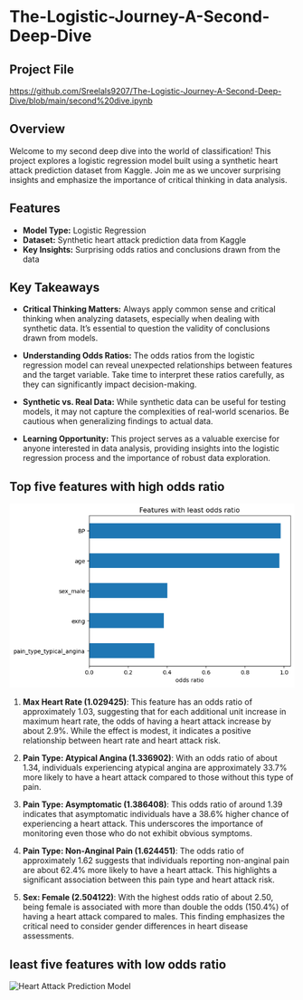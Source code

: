 # The-Logistic-Journey-A-Second-Deep-Dive
## Project File
https://github.com/Sreelals9207/The-Logistic-Journey-A-Second-Deep-Dive/blob/main/second%20dive.ipynb

## Overview

Welcome to my second deep dive into the world of classification! This project explores a logistic regression model built using a synthetic heart attack prediction dataset from Kaggle. Join me as we uncover surprising insights and emphasize the importance of critical thinking in data analysis.

## Features

- **Model Type:** Logistic Regression
- **Dataset:** Synthetic heart attack prediction data from Kaggle
- **Key Insights:** Surprising odds ratios and conclusions drawn from the data

## Key Takeaways

- **Critical Thinking Matters:** Always apply common sense and critical thinking when analyzing datasets, especially when dealing with synthetic data. It’s essential to question the validity of conclusions drawn from models.

- **Understanding Odds Ratios:** The odds ratios from the logistic regression model can reveal unexpected relationships between features and the target variable. Take time to interpret these ratios carefully, as they can significantly impact decision-making.

- **Synthetic vs. Real Data:** While synthetic data can be useful for testing models, it may not capture the complexities of real-world scenarios. Be cautious when generalizing findings to actual data.

- **Learning Opportunity:** This project serves as a valuable exercise for anyone interested in data analysis, providing insights into the logistic regression process and the importance of robust data exploration.

## Top five features with high odds ratio

![Heart Attack Prediction Model](https://github.com/Sreelals9207/The-Logistic-Journey-A-Second-Deep-Dive/blob/main/download.png?raw=true)

1. **Max Heart Rate (1.029425)**: This feature has an odds ratio of approximately 1.03, suggesting that for each additional unit increase in maximum heart rate, the odds of having a heart attack increase by about 2.9%. While the effect is modest, it indicates a positive relationship between heart rate and heart attack risk.

2. **Pain Type: Atypical Angina (1.336902)**: With an odds ratio of about 1.34, individuals experiencing atypical angina are approximately 33.7% more likely to have a heart attack compared to those without this type of pain.

3. **Pain Type: Asymptomatic (1.386408)**: This odds ratio of around 1.39 indicates that asymptomatic individuals have a 38.6% higher chance of experiencing a heart attack. This underscores the importance of monitoring even those who do not exhibit obvious symptoms.

4. **Pain Type: Non-Anginal Pain (1.624451)**: The odds ratio of approximately 1.62 suggests that individuals reporting non-anginal pain are about 62.4% more likely to have a heart attack. This highlights a significant association between this pain type and heart attack risk.

5. **Sex: Female (2.504122)**: With the highest odds ratio of about 2.50, being female is associated with more than double the odds (150.4%) of having a heart attack compared to males. This finding emphasizes the critical need to consider gender differences in heart disease assessments.

## least five features with low odds ratio

![Heart Attack Prediction Model]()
